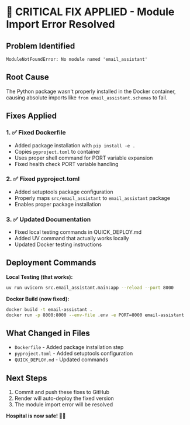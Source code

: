 # 🚨 CRITICAL FIX APPLIED - Module Import Error Resolved

## Problem Identified
```
ModuleNotFoundError: No module named 'email_assistant'
```

## Root Cause
The Python package wasn't properly installed in the Docker container, causing absolute imports like `from email_assistant.schemas` to fail.

## Fixes Applied

### 1. ✅ Fixed Dockerfile
- Added package installation with `pip install -e .`
- Copies `pyproject.toml` to container
- Uses proper shell command for PORT variable expansion
- Fixed health check PORT variable handling

### 2. ✅ Fixed pyproject.toml
- Added setuptools package configuration
- Properly maps `src/email_assistant` to `email_assistant` package
- Enables proper package installation

### 3. ✅ Updated Documentation
- Fixed local testing commands in QUICK_DEPLOY.md
- Added UV command that actually works locally
- Updated Docker testing instructions

## Deployment Commands

**Local Testing (that works):**
```bash
uv run uvicorn src.email_assistant.main:app --reload --port 8000
```

**Docker Build (now fixed):**
```bash
docker build -t email-assistant .
docker run -p 8000:8000 --env-file .env -e PORT=8000 email-assistant
```

## What Changed in Files
- `Dockerfile` - Added package installation step
- `pyproject.toml` - Added setuptools configuration
- `QUICK_DEPLOY.md` - Updated commands

## Next Steps
1. Commit and push these fixes to GitHub
2. Render will auto-deploy the fixed version
3. The module import error will be resolved

**Hospital is now safe! 🏥✨**
